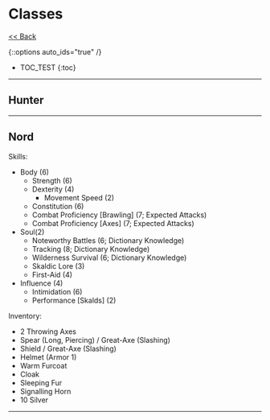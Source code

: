 # Classes

[<< Back](../)

{::options auto_ids="true" /}

- TOC_TEST
{:toc}

---

## Hunter

---

## Nord

Skills:

- Body (6)
  - Strength (6)
  - Dexterity (4)
    - Movement Speed (2)
  - Constitution (6)
  - Combat Proficiency \[Brawling\] (7; Expected Attacks)
  - Combat Proficiency \[Axes\] (7; Expected Attacks)
- Soul(2)
  - Noteworthy Battles (6; Dictionary Knowledge)
  - Tracking (8; Dictionary Knowledge)
  - Wilderness Survival (6; Dictionary Knowledge)
  - Skaldic Lore (3)
  - First-Aid (4)
- Influence (4)
  - Intimidation (6)
  - Performance \[Skalds\] (2)

Inventory:

- 2 Throwing Axes
- Spear (Long, Piercing) / Great-Axe (Slashing)
- Shield / Great-Axe (Slashing)
- Helmet (Armor 1)
- Warm Furcoat
- Cloak
- Sleeping Fur
- Signalling Horn
- 10 Silver

---

